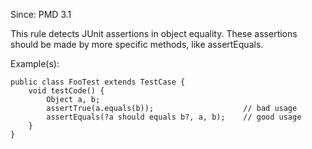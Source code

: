 Since: PMD 3.1

This rule detects JUnit assertions in object equality. These assertions should be made by more specific methods, like assertEquals.

Example(s):
```
public class FooTest extends TestCase {
	void testCode() {
		Object a, b;
		assertTrue(a.equals(b)); 					// bad usage
		assertEquals(?a should equals b?, a, b);	// good usage
	}
}
```
